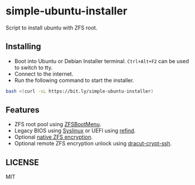# simple-ubuntu-installer

Script to install ubuntu with ZFS root.

## Installing

* Boot into Ubuntu or Debian Installer terminal. `Ctrl+Alt+F2` can be used to switch to tty.
* Connect to the internet.
* Run the following command to start the installer.
```bash
bash <(curl -sL https://bit.ly/simple-ubuntu-installer)
```

## Features

* ZFS root pool using [ZFSBootMenu](https://github.com/zbm-dev/zfsbootmenu).
* Legacy BIOS using [Syslinux](https://wiki.syslinux.org/wiki/index.php?title=The_Syslinux_Project) or UEFI using [refind](https://www.rodsbooks.com/refind/).
* Optional [native ZFS encryption](https://openzfs.org/wiki/ZFS-Native_Encryption).
* Optional remote ZFS encryption unlock using [dracut-crypt-ssh](https://github.com/dracut-crypt-ssh/dracut-crypt-ssh).

## LICENSE

MIT
